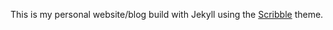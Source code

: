 This is my personal website/blog build with Jekyll using the  [Scribble](https://github.com/muan/scribble) theme.